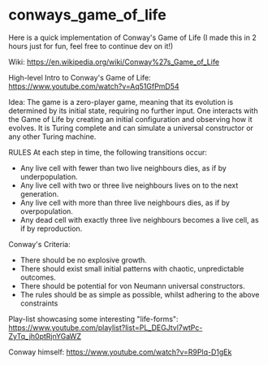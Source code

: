 # conways_game_of_life
Here is a quick implementation of Conway's Game of Life
(I made this in 2 hours just for fun, feel free to continue dev on it!)

Wiki:
https://en.wikipedia.org/wiki/Conway%27s_Game_of_Life

High-level Intro to Conway's Game of Life:
https://www.youtube.com/watch?v=Aq51GfPmD54

Idea:
The game is a zero-player game, meaning that its evolution is determined by its initial state, requiring no further input. One interacts with the Game of Life by creating an initial configuration and observing how it evolves. It is Turing complete and can simulate a universal constructor or any other Turing machine.

RULES
At each step in time, the following transitions occur:
* Any live cell with fewer than two live neighbours dies, as if by underpopulation.
* Any live cell with two or three live neighbours lives on to the next generation.
* Any live cell with more than three live neighbours dies, as if by overpopulation.
* Any dead cell with exactly three live neighbours becomes a live cell, as if by reproduction.

Conway's Criteria:
* There should be no explosive growth.
* There should exist small initial patterns with chaotic, unpredictable outcomes.
* There should be potential for von Neumann universal constructors.
* The rules should be as simple as possible, whilst adhering to the above constraints

Play-list showcasing some interesting "life-forms":
https://www.youtube.com/playlist?list=PL_DEGJtvl7wtPc-ZyTq_jh0ptRjnYGaWZ

Conway himself:
https://www.youtube.com/watch?v=R9Plq-D1gEk
